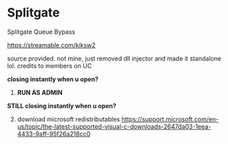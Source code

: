 # Splitgate
Splitgate Queue Bypass

https://streamable.com/kiksw2

source provided. not mine, just removed dll injector and made it standalone lol. credits to members on UC

**closing instantly when u open?**

1. **RUN AS ADMIN**

**STILL closing instantly when u open?**

2. download microsoft redistributables
https://support.microsoft.com/en-us/topic/the-latest-supported-visual-c-downloads-2647da03-1eea-4433-9aff-95f26a218cc0

